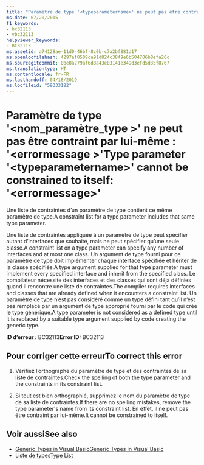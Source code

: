 ```yaml
---
title: "Paramètre de type '<typeparametername>' ne peut pas être contraint par lui-même : '<errormessage>'"
ms.date: 07/20/2015
f1_keywords:
- bc32113
- vbc32113
helpviewer_keywords:
- BC32113
ms.assetid: a74128ae-11d0-46bf-8c0b-c7a2bf881d17
ms.openlocfilehash: 4297af0509ca91d824c3849e6b504706b8efa26c
ms.sourcegitcommit: 0be8a279af6d8a43e03141e349d3efd5d35f8767
ms.translationtype: HT
ms.contentlocale: fr-FR
ms.lasthandoff: 04/18/2019
ms.locfileid: "59333182"
---
```

# <a name="type-parameter-typeparametername-cannot-be-constrained-to-itself-errormessage"></a><span data-ttu-id="798d7-102">Paramètre de type '\<nom_paramètre_type >' ne peut pas être contraint par lui-même : '\<errormessage >'</span><span class="sxs-lookup"><span data-stu-id="798d7-102">Type parameter '\<typeparametername>' cannot be constrained to itself: '\<errormessage>'</span></span>
<span data-ttu-id="798d7-103">Une liste de contraintes d’un paramètre de type contient ce même paramètre de type.</span><span class="sxs-lookup"><span data-stu-id="798d7-103">A constraint list for a type parameter includes that same type parameter.</span></span>  
  
 <span data-ttu-id="798d7-104">Une liste de contraintes appliquée à un paramètre de type peut spécifier autant d’interfaces que souhaité, mais ne peut spécifier qu’une seule classe.</span><span class="sxs-lookup"><span data-stu-id="798d7-104">A constraint list on a type parameter can specify any number of interfaces and at most one class.</span></span> <span data-ttu-id="798d7-105">Un argument de type fourni pour ce paramètre de type doit implémenter chaque interface spécifiée et hériter de la classe spécifiée.</span><span class="sxs-lookup"><span data-stu-id="798d7-105">A type argument supplied for that type parameter must implement every specified interface and inherit from the specified class.</span></span> <span data-ttu-id="798d7-106">Le compilateur nécessite des interfaces et des classes qui sont déjà définies quand il rencontre une liste de contraintes.</span><span class="sxs-lookup"><span data-stu-id="798d7-106">The compiler requires interfaces and classes that are already defined when it encounters a constraint list.</span></span> <span data-ttu-id="798d7-107">Un paramètre de type n’est pas considéré comme un type défini tant qu’il n’est pas remplacé par un argument de type approprié fourni par le code qui crée le type générique.</span><span class="sxs-lookup"><span data-stu-id="798d7-107">A type parameter is not considered as a defined type until it is replaced by a suitable type argument supplied by code creating the generic type.</span></span>  
  
 <span data-ttu-id="798d7-108">**ID d’erreur :** BC32113</span><span class="sxs-lookup"><span data-stu-id="798d7-108">**Error ID:** BC32113</span></span>  
  
## <a name="to-correct-this-error"></a><span data-ttu-id="798d7-109">Pour corriger cette erreur</span><span class="sxs-lookup"><span data-stu-id="798d7-109">To correct this error</span></span>  
  
1. <span data-ttu-id="798d7-110">Vérifiez l’orthographe du paramètre de type et des contraintes de sa liste de contraintes.</span><span class="sxs-lookup"><span data-stu-id="798d7-110">Check the spelling of both the type parameter and the constraints in its constraint list.</span></span>  
  
2. <span data-ttu-id="798d7-111">Si tout est bien orthographié, supprimez le nom du paramètre de type de sa liste de contraintes.</span><span class="sxs-lookup"><span data-stu-id="798d7-111">If there are no spelling mistakes, remove the type parameter's name from its constraint list.</span></span> <span data-ttu-id="798d7-112">En effet, il ne peut pas être contraint par lui-même.</span><span class="sxs-lookup"><span data-stu-id="798d7-112">It cannot be constrained to itself.</span></span>  
  
## <a name="see-also"></a><span data-ttu-id="798d7-113">Voir aussi</span><span class="sxs-lookup"><span data-stu-id="798d7-113">See also</span></span>

- [<span data-ttu-id="798d7-114">Generic Types in Visual Basic</span><span class="sxs-lookup"><span data-stu-id="798d7-114">Generic Types in Visual Basic</span></span>](../../visual-basic/programming-guide/language-features/data-types/generic-types.md)
- [<span data-ttu-id="798d7-115">Liste de types</span><span class="sxs-lookup"><span data-stu-id="798d7-115">Type List</span></span>](../../visual-basic/language-reference/statements/type-list.md)
